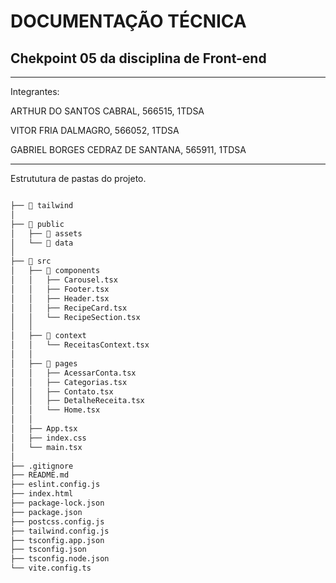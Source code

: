 # DOCUMENTAÇÃO TÉCNICA
## Chekpoint 05 da disciplina de Front-end
---
Integrantes:

ARTHUR DO SANTOS CABRAL, 566515, 1TDSA

VITOR FRIA DALMAGRO, 566052, 1TDSA

GABRIEL BORGES CEDRAZ DE SANTANA, 565911, 1TDSA

---

Estrututura de pastas do projeto.

```md

├── 📂 tailwind
│
├── 📂 public
│   ├── 📂 assets
│   └── 📂 data
│
├── 📂 src
│   ├── 📂 components
│   │   ├── Carousel.tsx
│   │   ├── Footer.tsx
│   │   ├── Header.tsx
│   │   ├── RecipeCard.tsx
│   │   └── RecipeSection.tsx
│   │
│   ├── 📂 context
│   │   └── ReceitasContext.tsx
│   │
│   ├── 📂 pages
│   │   ├── AcessarConta.tsx
│   │   ├── Categorias.tsx
│   │   ├── Contato.tsx
│   │   ├── DetalheReceita.tsx
│   │   └── Home.tsx
│   │
│   ├── App.tsx
│   ├── index.css
│   └── main.tsx
│
├── .gitignore
├── README.md
├── eslint.config.js
├── index.html
├── package-lock.json
├── package.json
├── postcss.config.js
├── tailwind.config.js
├── tsconfig.app.json
├── tsconfig.json
├── tsconfig.node.json
└── vite.config.ts
```




